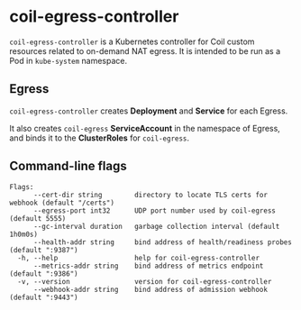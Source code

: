 coil-egress-controller
===============

`coil-egress-controller` is a Kubernetes controller for Coil custom resources related to on-demand NAT egress.
It is intended to be run as a Pod in `kube-system` namespace.


## Egress

`coil-egress-controller` creates **Deployment** and **Service** for each Egress.

It also creates `coil-egress` **ServiceAccount** in the namespace of Egress,
and binds it to the **ClusterRoles** for `coil-egress`.

## Command-line flags

```
Flags:
      --cert-dir string        directory to locate TLS certs for webhook (default "/certs")
      --egress-port int32      UDP port number used by coil-egress (default 5555)
      --gc-interval duration   garbage collection interval (default 1h0m0s)
      --health-addr string     bind address of health/readiness probes (default ":9387")
  -h, --help                   help for coil-egress-controller
      --metrics-addr string    bind address of metrics endpoint (default ":9386")
  -v, --version                version for coil-egress-controller
      --webhook-addr string    bind address of admission webhook (default ":9443")
```
